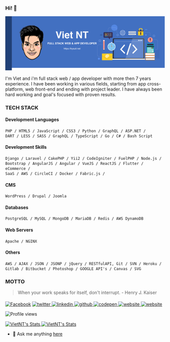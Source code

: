 ### Hi! 👋
![I am full stack web & app developer](./banner.png)

I'm Viet and i'm full stack web / app developer with more then 7 years experience. I have been working in various fields, starting from app cross-platform, web front-end and ending with project leader. I have always been hard working and goal's focused with proven results.

### TECH STACK

#### Development Languages
    PHP / HTML5 / JavaScript / CSS3 / Python / GraphQL / ASP.NET / 
    DART / LESS / SASS / GraphQL / TypeScript / Go / C# / Bash Script

#### Development Skills
    Django / Laravel / CakePHP / Yii2 / CodeIgniter / FuelPHP / Node.js / 
    Bootstrap / AngularJS / Angular / VueJS / ReactJS / Flutter / eCommerce / 
    SaaS / AWS / CircleCI / Docker / Fabric.js / 

#### CMS
    WordPress / Drupal / Joomla

#### Databases
    PostgreSQL / MySQL / MongoDB / MariaDB / Redis / AWS DynamoDB

#### Web Servers
    Apache / NGINX

#### Others
    AWS / AJAX / JSON / JSONP / jQuery / RESTfulAPI, Git / SVN / Heroku / 
    Gitlab / Bitbucket / Photoshop / GOOGLE API's / Canvas / SVG

### MOTTO
> When your work speaks for itself, don't interrupt. - Henry J. Kaiser

####  

<a href="https://www.facebook.com/RubyPhantom" target="_blank"><img src="https://raw.githubusercontent.com/arturssmirnovs/arturssmirnovs/master/fb.png" alt="Facebook" width="30"></a>
<a href="https://twitter.com/httv_hut" target="_blank">
    <img src='https://cdn.jsdelivr.net/npm/simple-icons@3.0.1/icons/twitter.svg' alt='twitter' height='30'>
</a>
<a href="https://www.linkedin.com/in/httvhutceoscop/" target="_blank">
    <img src='https://cdn.jsdelivr.net/npm/simple-icons@3.0.1/icons/linkedin.svg' alt='linkedin' height='30'>
</a>
<a href="https://github.com/httvhutceoscop" target="_blank">
    <img src='https://cdn.jsdelivr.net/npm/simple-icons@3.0.1/icons/github.svg' alt='github' height='30'>
</a>
<a href="https://codepen.io/httvhutceoscop" target="_blank">
    <img src='https://cdn.jsdelivr.net/npm/simple-icons@3.0.1/icons/codepen.svg' alt='codepen' height='30'>
</a>
<a href="https://kysuit.net/" target="_blank">
    <img src='https://cdn.jsdelivr.net/npm/simple-icons@3.0.1/icons/icloud.svg' alt='website' height='30'>
</a>
<a href="https://www.upwork.com/freelancers/~01384b3e595986a99d" target="_blank">
    <img src='https://cdn.jsdelivr.net/npm/simple-icons@3.0.1/icons/upwork.svg' alt='website' height='30'>
</a>

![Profile views](https://gpvc.arturio.dev/httvhutceoscop)  

<a href="https://kysuit.net">
  <img align="center" src="https://github-readme-stats.vercel.app/api/top-langs/?username=httvhutceoscop&layout=compact&bg_color=0,232526,414345&icon_color=ffffff&title_color=ffffff&text_color=ffffff&line_height=30&v=5" alt="VietNT's Stats" />
</a>
<a href="https://kysuit.net">
  <img align="center" src="https://github-readme-stats.anuraghazra1.vercel.app/api?username=httvhutceoscop&custom_title=My Github Stats&show_icons=true&bg_color=0,232526,414345&icon_color=82FF99&title_color=ffffff&text_color=ffffff&line_height=20.5&v=5&count_private=true" alt="VietNT's Stats" />
</a>
  
- 💬 Ask me anything [here](https://github.com/httvhutceoscop/httvhutceoscop/issues)
